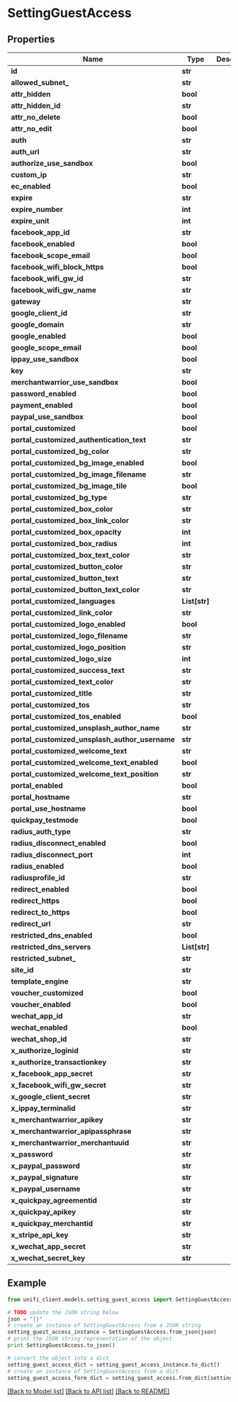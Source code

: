 # SettingGuestAccess


## Properties

Name | Type | Description | Notes
------------ | ------------- | ------------- | -------------
**id** | **str** |  | [optional] 
**allowed_subnet_** | **str** |  | [optional] 
**attr_hidden** | **bool** |  | [optional] 
**attr_hidden_id** | **str** |  | [optional] 
**attr_no_delete** | **bool** |  | [optional] 
**attr_no_edit** | **bool** |  | [optional] 
**auth** | **str** |  | [optional] 
**auth_url** | **str** |  | [optional] 
**authorize_use_sandbox** | **bool** |  | [optional] 
**custom_ip** | **str** |  | [optional] 
**ec_enabled** | **bool** |  | [optional] 
**expire** | **str** |  | [optional] 
**expire_number** | **int** |  | [optional] 
**expire_unit** | **int** |  | [optional] 
**facebook_app_id** | **str** |  | [optional] 
**facebook_enabled** | **bool** |  | [optional] 
**facebook_scope_email** | **bool** |  | [optional] 
**facebook_wifi_block_https** | **bool** |  | [optional] 
**facebook_wifi_gw_id** | **str** |  | [optional] 
**facebook_wifi_gw_name** | **str** |  | [optional] 
**gateway** | **str** |  | [optional] 
**google_client_id** | **str** |  | [optional] 
**google_domain** | **str** |  | [optional] 
**google_enabled** | **bool** |  | [optional] 
**google_scope_email** | **bool** |  | [optional] 
**ippay_use_sandbox** | **bool** |  | [optional] 
**key** | **str** |  | [optional] 
**merchantwarrior_use_sandbox** | **bool** |  | [optional] 
**password_enabled** | **bool** |  | [optional] 
**payment_enabled** | **bool** |  | [optional] 
**paypal_use_sandbox** | **bool** |  | [optional] 
**portal_customized** | **bool** |  | [optional] 
**portal_customized_authentication_text** | **str** |  | [optional] 
**portal_customized_bg_color** | **str** |  | [optional] 
**portal_customized_bg_image_enabled** | **bool** |  | [optional] 
**portal_customized_bg_image_filename** | **str** |  | [optional] 
**portal_customized_bg_image_tile** | **bool** |  | [optional] 
**portal_customized_bg_type** | **str** |  | [optional] 
**portal_customized_box_color** | **str** |  | [optional] 
**portal_customized_box_link_color** | **str** |  | [optional] 
**portal_customized_box_opacity** | **int** |  | [optional] 
**portal_customized_box_radius** | **int** |  | [optional] 
**portal_customized_box_text_color** | **str** |  | [optional] 
**portal_customized_button_color** | **str** |  | [optional] 
**portal_customized_button_text** | **str** |  | [optional] 
**portal_customized_button_text_color** | **str** |  | [optional] 
**portal_customized_languages** | **List[str]** |  | [optional] 
**portal_customized_link_color** | **str** |  | [optional] 
**portal_customized_logo_enabled** | **bool** |  | [optional] 
**portal_customized_logo_filename** | **str** |  | [optional] 
**portal_customized_logo_position** | **str** |  | [optional] 
**portal_customized_logo_size** | **int** |  | [optional] 
**portal_customized_success_text** | **str** |  | [optional] 
**portal_customized_text_color** | **str** |  | [optional] 
**portal_customized_title** | **str** |  | [optional] 
**portal_customized_tos** | **str** |  | [optional] 
**portal_customized_tos_enabled** | **bool** |  | [optional] 
**portal_customized_unsplash_author_name** | **str** |  | [optional] 
**portal_customized_unsplash_author_username** | **str** |  | [optional] 
**portal_customized_welcome_text** | **str** |  | [optional] 
**portal_customized_welcome_text_enabled** | **bool** |  | [optional] 
**portal_customized_welcome_text_position** | **str** |  | [optional] 
**portal_enabled** | **bool** |  | [optional] 
**portal_hostname** | **str** |  | [optional] 
**portal_use_hostname** | **bool** |  | [optional] 
**quickpay_testmode** | **bool** |  | [optional] 
**radius_auth_type** | **str** |  | [optional] 
**radius_disconnect_enabled** | **bool** |  | [optional] 
**radius_disconnect_port** | **int** |  | [optional] 
**radius_enabled** | **bool** |  | [optional] 
**radiusprofile_id** | **str** |  | [optional] 
**redirect_enabled** | **bool** |  | [optional] 
**redirect_https** | **bool** |  | [optional] 
**redirect_to_https** | **bool** |  | [optional] 
**redirect_url** | **str** |  | [optional] 
**restricted_dns_enabled** | **bool** |  | [optional] 
**restricted_dns_servers** | **List[str]** |  | [optional] 
**restricted_subnet_** | **str** |  | [optional] 
**site_id** | **str** |  | [optional] 
**template_engine** | **str** |  | [optional] 
**voucher_customized** | **bool** |  | [optional] 
**voucher_enabled** | **bool** |  | [optional] 
**wechat_app_id** | **str** |  | [optional] 
**wechat_enabled** | **bool** |  | [optional] 
**wechat_shop_id** | **str** |  | [optional] 
**x_authorize_loginid** | **str** |  | [optional] 
**x_authorize_transactionkey** | **str** |  | [optional] 
**x_facebook_app_secret** | **str** |  | [optional] 
**x_facebook_wifi_gw_secret** | **str** |  | [optional] 
**x_google_client_secret** | **str** |  | [optional] 
**x_ippay_terminalid** | **str** |  | [optional] 
**x_merchantwarrior_apikey** | **str** |  | [optional] 
**x_merchantwarrior_apipassphrase** | **str** |  | [optional] 
**x_merchantwarrior_merchantuuid** | **str** |  | [optional] 
**x_password** | **str** |  | [optional] 
**x_paypal_password** | **str** |  | [optional] 
**x_paypal_signature** | **str** |  | [optional] 
**x_paypal_username** | **str** |  | [optional] 
**x_quickpay_agreementid** | **str** |  | [optional] 
**x_quickpay_apikey** | **str** |  | [optional] 
**x_quickpay_merchantid** | **str** |  | [optional] 
**x_stripe_api_key** | **str** |  | [optional] 
**x_wechat_app_secret** | **str** |  | [optional] 
**x_wechat_secret_key** | **str** |  | [optional] 

## Example

```python
from unifi_client.models.setting_guest_access import SettingGuestAccess

# TODO update the JSON string below
json = "{}"
# create an instance of SettingGuestAccess from a JSON string
setting_guest_access_instance = SettingGuestAccess.from_json(json)
# print the JSON string representation of the object
print SettingGuestAccess.to_json()

# convert the object into a dict
setting_guest_access_dict = setting_guest_access_instance.to_dict()
# create an instance of SettingGuestAccess from a dict
setting_guest_access_form_dict = setting_guest_access.from_dict(setting_guest_access_dict)
```
[[Back to Model list]](../README.md#documentation-for-models) [[Back to API list]](../README.md#documentation-for-api-endpoints) [[Back to README]](../README.md)


